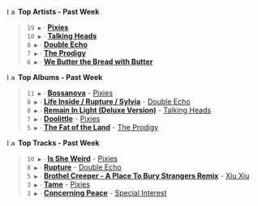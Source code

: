 <!--START_LASTFM_ARTISTS:{"period": "7day", "rows": 5}-->
<a href="https://last.fm" target="_blank"><img src="https://user-images.githubusercontent.com/17434202/215290617-e793598d-d7c9-428f-9975-156db1ba89cc.svg" alt="Last.fm Logo" width="18" height="13"/></a> **Top Artists - Past Week**

> `19 ▶️` ∙ **[Pixies](https://www.last.fm/music/Pixies)**<br/>
> `10 ▶️` ∙ **[Talking Heads](https://www.last.fm/music/Talking+Heads)**<br/>
> `8 ▶️` ∙ **[Double Echo](https://www.last.fm/music/Double+Echo)**<br/>
> `7 ▶️` ∙ **[The Prodigy](https://www.last.fm/music/The+Prodigy)**<br/>
> `6 ▶️` ∙ **[We Butter the Bread with Butter](https://www.last.fm/music/We+Butter+the+Bread+with+Butter)**<br/>
<!--END_LASTFM_ARTISTS-->

<!--START_LASTFM_ALBUMS:{"period": "7day", "rows": 5}-->
<a href="https://last.fm" target="_blank"><img src="https://user-images.githubusercontent.com/17434202/215290617-e793598d-d7c9-428f-9975-156db1ba89cc.svg" alt="Last.fm Logo" width="18" height="13"/></a> **Top Albums - Past Week**

> `11 ▶️` ∙ **[Bossanova](https://www.last.fm/music/Pixies/Bossanova)** - [Pixies](https://www.last.fm/music/Pixies)<br/>
> `8 ▶️` ∙ **[Life Inside / Rupture / Sylvia](https://www.last.fm/music/Double+Echo/Life+Inside+%2F+Rupture+%2F+Sylvia)** - [Double Echo](https://www.last.fm/music/Double+Echo)<br/>
> `8 ▶️` ∙ **[Remain In Light (Deluxe Version)](https://www.last.fm/music/Talking+Heads/Remain+In+Light+(Deluxe+Version))** - [Talking Heads](https://www.last.fm/music/Talking+Heads)<br/>
> `7 ▶️` ∙ **[Doolittle](https://www.last.fm/music/Pixies/Doolittle)** - [Pixies](https://www.last.fm/music/Pixies)<br/>
> `5 ▶️` ∙ **[The Fat of the Land](https://www.last.fm/music/The+Prodigy/The+Fat+of+the+Land)** - [The Prodigy](https://www.last.fm/music/The+Prodigy)<br/>
<!--END_LASTFM_ALBUMS-->

<!--START_LASTFM_TRACKS:{"period": "7day", "rows": 5}-->
<a href="https://last.fm" target="_blank"><img src="https://user-images.githubusercontent.com/17434202/215290617-e793598d-d7c9-428f-9975-156db1ba89cc.svg" alt="Last.fm Logo" width="18" height="13"/></a> **Top Tracks - Past Week**

> `10 ▶️` ∙ **[Is She Weird](https://www.last.fm/music/Pixies/_/Is+She+Weird)** - [Pixies](https://www.last.fm/music/Pixies)<br/>
> `8 ▶️` ∙ **[Rupture](https://www.last.fm/music/Double+Echo/_/Rupture)** - [Double Echo](https://www.last.fm/music/Double+Echo)<br/>
> `5 ▶️` ∙ **[Brothel Creeper - A Place To Bury Strangers Remix](https://www.last.fm/music/Xiu+Xiu/_/Brothel+Creeper+-+A+Place+To+Bury+Strangers+Remix)** - [Xiu Xiu](https://www.last.fm/music/Xiu+Xiu)<br/>
> `3 ▶️` ∙ **[Tame](https://www.last.fm/music/Pixies/_/Tame)** - [Pixies](https://www.last.fm/music/Pixies)<br/>
> `3 ▶️` ∙ **[Concerning Peace](https://www.last.fm/music/Special+Interest/_/Concerning+Peace)** - [Special Interest](https://www.last.fm/music/Special+Interest)<br/>
<!--END_LASTFM_TRACKS-->